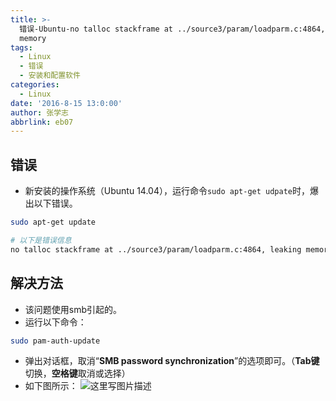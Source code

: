 ```yaml
---
title: >-
  错误-Ubuntu-no talloc stackframe at ../source3/param/loadparm.c:4864, leaking
  memory
tags:
  - Linux
  - 错误
  - 安装和配置软件
categories:
  - Linux
date: '2016-8-15 13:0:00'
author: 张学志
abbrlink: eb07
---
```





## 错误
* 新安装的操作系统（Ubuntu 14.04），运行命令`sudo apt-get udpate`时，爆出以下错误。
```bash
sudo apt-get update

# 以下是错误信息
no talloc stackframe at ../source3/param/loadparm.c:4864, leaking memory
```

<!-- more -->


## 解决方法
* 该问题使用smb引起的。
* 运行以下命令：
```bash
sudo pam-auth-update
```
* 弹出对话框，取消“**SMB password synchronization**”的选项即可。（**Tab键**切换，**空格键**取消或选择）
* 如下图所示：
![这里写图片描述](http://img.blog.csdn.net/20160816090434537)